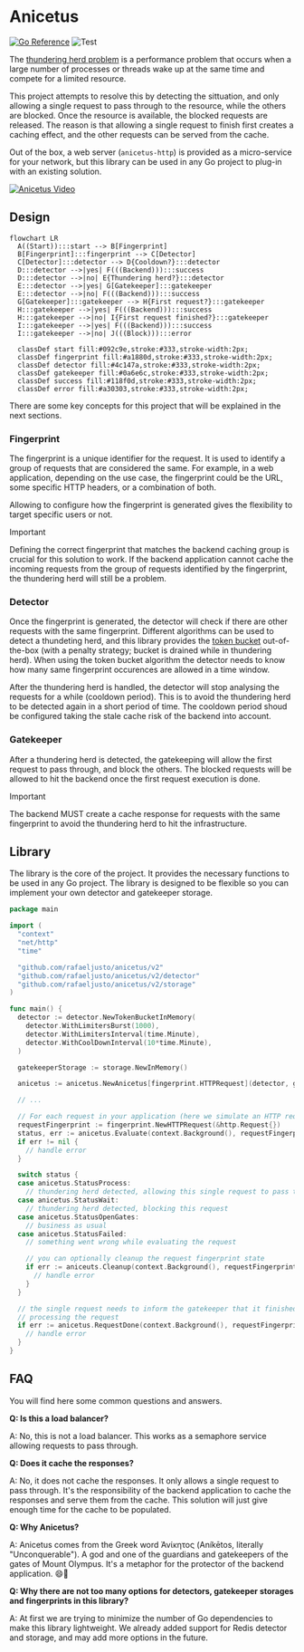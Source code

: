 # Anicetus

[![Go Reference](https://pkg.go.dev/badge/github.com/rafaeljusto/anicetus.svg)](https://pkg.go.dev/github.com/rafaeljusto/anicetus)
![Test](https://github.com/rafaeljusto/anicetus/actions/workflows/test.yml/badge.svg)

The [thundering herd problem](https://en.wikipedia.org/wiki/Thundering_herd_problem)
is a performance problem that occurs when a large number of processes or threads
wake up at the same time and compete for a limited resource.

This project attempts to resolve this by detecting the sittuation, and only
allowing a single request to pass through to the resource, while the others are
blocked. Once the resource is available, the blocked requests are released. The
reason is that allowing a single request to finish first creates a caching
effect, and the other requests can be served from the cache.

Out of the box, a web server (`anicetus-http`) is provided as a micro-service
for your network, but this library can be used in any Go project to plug-in with
an existing solution.

[![Anicetus Video](https://img.youtube.com/vi/vInKlTQMKBc/0.jpg)](https://www.youtube.com/watch?v=vInKlTQMKBc)

## Design

```mermaid
flowchart LR
  A((Start)):::start --> B[Fingerprint]
  B[Fingerprint]:::fingerprint --> C[Detector]
  C[Detector]:::detector --> D{Cooldown?}:::detector
  D:::detector -->|yes| F(((Backend))):::success
  D:::detector -->|no| E{Thundering herd?}:::detector
  E:::detector -->|yes| G[Gatekeeper]:::gatekeeper
  E:::detector -->|no| F(((Backend))):::success
  G[Gatekeeper]:::gatekeeper --> H{First request?}:::gatekeeper
  H:::gatekeeper -->|yes| F(((Backend))):::success
  H:::gatekeeper -->|no| I{First request finished?}:::gatekeeper
  I:::gatekeeper -->|yes| F(((Backend))):::success
  I:::gatekeeper -->|no| J(((Block))):::error

  classDef start fill:#092c9e,stroke:#333,stroke-width:2px;
  classDef fingerprint fill:#a1880d,stroke:#333,stroke-width:2px;
  classDef detector fill:#4c147a,stroke:#333,stroke-width:2px;
  classDef gatekeeper fill:#0a6e6c,stroke:#333,stroke-width:2px;
  classDef success fill:#118f0d,stroke:#333,stroke-width:2px;
  classDef error fill:#a30303,stroke:#333,stroke-width:2px;
```

There are some key concepts for this project that will be explained in the next
sections.

### Fingerprint

The fingerprint is a unique identifier for the request. It is used to identify a
group of requests that are considered the same. For example, in a web
application, depending on the use case, the fingerprint could be the URL, some
specific HTTP headers, or a combination of both.

Allowing to configure how the fingerprint is generated gives the flexibility to
target specific users or not.

> [!IMPORTANT]
> Defining the correct fingerprint that matches the backend caching group is
> crucial for this solution to work. If the backend application cannot cache the
> incoming requests from the group of requests identified by the fingerprint,
> the thundering herd will still be a problem.

### Detector

Once the fingerprint is generated, the detector will check if there are other
requests with the same fingerprint. Different algorithms can be used to detect a
thundeting herd, and this library provides the [token
bucket](https://en.wikipedia.org/wiki/Token_bucket) out-of-the-box (with a
penalty strategy; bucket is drained while in thundering herd). When using the
token bucket algorithm the detector needs to know how many same fingerprint
occurences are allowed in a time window.

After the thundering herd is handled, the detector will stop analysing the
requests for a while (cooldown period). This is to avoid the thundering herd to
be detected again in a short period of time. The cooldown period shoud be
configured taking the stale cache risk of the backend into account.

### Gatekeeper

After a thundering herd is detected, the gatekeeping will allow the first
request to pass through, and block the others. The blocked requests will be
allowed to hit the backend once the first request execution is done.

> [!IMPORTANT]
> The backend MUST create a cache response for requests with the same
> fingerprint to avoid the thundering herd to hit the infrastructure.

## Library

The library is the core of the project. It provides the necessary functions to
be used in any Go project. The library is designed to be flexible so you can
implement your own detector and gatekeeper storage.

```go
package main

import (
  "context"
  "net/http"
  "time"

  "github.com/rafaeljusto/anicetus/v2"
  "github.com/rafaeljusto/anicetus/v2/detector"
  "github.com/rafaeljusto/anicetus/v2/storage"
)

func main() {
  detector := detector.NewTokenBucketInMemory(
    detector.WithLimitersBurst(1000),
    detector.WithLimitersInterval(time.Minute),
    detector.WithCoolDownInterval(10*time.Minute),
  )

  gatekeeperStorage := storage.NewInMemory()

  anicetus := anicetus.NewAnicetus[fingerprint.HTTPRequest](detector, gatekeeperStorage)

  // ...

  // For each request in your application (here we simulate an HTTP request)
  requestFingerprint := fingerprint.NewHTTPRequest(&http.Request{})
  status, err := anicetus.Evaluate(context.Background(), requestFingerprint)
  if err != nil {
    // handle error
  }

  switch status {
  case anicetus.StatusProcess:
    // thundering herd detected, allowing this single request to pass through
  case anicetus.StatusWait:
    // thundering herd detected, blocking this request
  case anicetus.StatusOpenGates:
    // business as usual
  case anicetus.StatusFailed:
    // something went wrong while evaluating the request

    // you can optionally cleanup the request fingerprint state
    if err := aniceuts.Cleanup(context.Background(), requestFingerprint); err != nil {
      // handle error
    }
  }

  // the single request needs to inform the gatekeeper that it finished
  // processing the request
  if err := anicetus.RequestDone(context.Background(), requestFingerprint); err != nil {
    // handle error
  }
}
```

## FAQ

You will find here some common questions and answers.

**Q: Is this a load balancer?**

A: No, this is not a load balancer. This works as a semaphore service allowing
requests to pass through.

**Q: Does it cache the responses?**

A: No, it does not cache the responses. It only allows a single request to pass
through. It's the responsibility of the backend application to cache the
responses and serve them from the cache. This solution will just give enough
time for the cache to be populated.

**Q: Why Anicetus?**

A: Anicetus comes from the Greek word Ἀνίκητος (Aníkētos, literally
"Unconquerable"). A god and one of the guardians and gatekeepers of the gates of
Mount Olympus. It's a metaphor for the protector of the backend application. 😄🤞

**Q: Why there are not too many options for detectors, gatekeeper storages and
fingerprints in this library?**

A: At first we are trying to minimize the number of Go dependencies to make this
library lightweight. We already added support for Redis detector and storage,
and may add more options in the future.